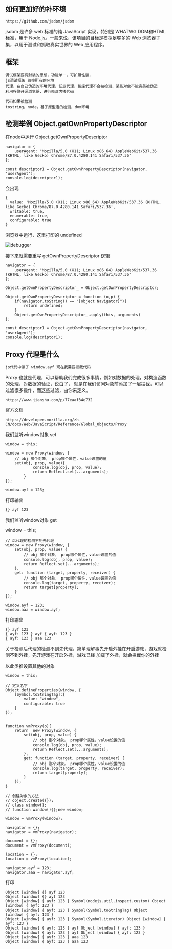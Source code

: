 ## 如何更加好的补环境

    https://github.com/jsdom/jsdom
    
jsdom 是许多 web 标准的纯 JavaScript 实现，特别是 WHATWG DOM和HTML标准，用于 Node.js。一般来说，该项目的目标是模拟足够多的 Web 浏览器子集，以用于测试和抓取真实世界的 Web 应用程序。


## 框架

    调试框架要有封装的思想，功能单一，可扩展性强，
    js调试框架 监控所有的环境
    代理，在自己伪造的环境代理，任意代理，包座代理不会被检测，某些对象不能完美被伪造
    利用谷歌开源浏览器，进行修改内核代码
    
    代码如果被检测
    tostring，node，基于原型连的检测，dom环境
    
## 检测举例 Object.getOwnPropertyDescriptor

在node中运行 Object.getOwnPropertyDescriptor

    navigator = {
        userAgent: "Mozilla/5.0 (X11; Linux x86_64) AppleWebKit/537.36 (KHTML, like Gecko) Chrome/87.0.4280.141 Safari/537.36"
    };
    
    const descriptor1 = Object.getOwnPropertyDescriptor(navigator, 'userAgent');
    console.log(descriptor1);

会出现

    {
      value: 'Mozilla/5.0 (X11; Linux x86_64) AppleWebKit/537.36 (KHTML, like Gecko) Chrome/87.0.4280.141 Safari/537.36',
      writable: true,
      enumerable: true,
      configurable: true
    }
    
浏览器中运行，这里打印的 undefined

![debugger](../../img/63.png)

接下来就需要重写 getOwnPropertyDescriptor 逻辑

    navigator = {
        userAgent: "Mozilla/5.0 (X11; Linux x86_64) AppleWebKit/537.36 (KHTML, like Gecko) Chrome/87.0.4280.141 Safari/537.36"
    };
    
    Object.getOwnPropertyDescriptor_ = Object.getOwnPropertyDescriptor;
    
    Object.getOwnPropertyDescriptor = function (o,p) {
        if(navigator.toString() == "[object Navigator]"){
            return undefined;
        }
        Object.getOwnPropertyDescriptor_.apply(this, arguments)
    };
    
    const descriptor1 = Object.getOwnPropertyDescriptor(navigator, 'userAgent');
    console.log(descriptor1);
    
## Proxy 代理是什么

    js代码中读了 window.ayf 现在我需要拦截代码
    
Proxy 也就是代理，可以帮助我们完成很多事情，例如对数据的处理，对构造函数的处理，对数据的验证，说白了，
就是在我们访问对象前添加了一层拦截，可以过滤很多操作，而这些过滤，由你来定义。

    https://www.jianshu.com/p/77eaaf34e732
    
官方文档

    https://developer.mozilla.org/zh-CN/docs/Web/JavaScript/Reference/Global_Objects/Proxy
    
我们监听window对象 set

    window = this;
    
    window = new Proxy(window, {
        // obj 那个对象， prop哪个属性，value设置的值
        set(obj, prop, value){
                console.log(obj, prop, value);
                return Reflect.set(...arguments);
            }
    });
    
    window.ayf = 123;

打印输出

    {} ayf 123
    
我们监听window对象 get

window = this;

    // 后代理的检测不到先代理
    window = new Proxy(window, {
        set(obj, prop, value) {
            // obj 那个对象， prop哪个属性，value设置的值
            console.log(obj, prop, value);
            return Reflect.set(...arguments);
        },
        get: function (target, property, receiver) {
            // obj 那个对象， prop哪个属性，value设置的值
            console.log(target, property, receiver);
            return target[property];
        }
    });
    
    window.ayf = 123;
    window.aaa = window.ayf;
    
打印输出

    {} ayf 123
    { ayf: 123 } ayf { ayf: 123 }
    { ayf: 123 } aaa 123
    
关于检测后代理的检测不到先代理，简单理解事先开启外挂在开启游戏，游戏就检测不到外挂，先开游戏在开启外挂，游戏已经
加载了外挂，就会拦截你的外挂

以此类推设置其他的对象

    window = this;
    
    // 定义名字
    Object.defineProperties(window, {
        [Symbol.toStringTag]:{
            value: "window",
            configurable: true
        }
    });
    
    
    function vmProxy(o){
        return  new Proxy(window, {
            set(obj, prop, value) {
                // obj 那个对象， prop哪个属性，value设置的值
                console.log(obj, prop, value);
                return Reflect.set(...arguments);
            },
            get: function (target, property, receiver) {
                // obj 那个对象， prop哪个属性，value设置的值
                console.log(target, property, receiver);
                return target[property];
            }
        });
    }
    
    // 创建对象的方法
    // object.create({});
    // class window{};
    // function window(){};new window;
    
    window = vmProxy(window);
    
    navigator = {};
    navigator = vmProxy(navigator);
    
    document = {};
    document = vmProxy(document);
    
    location = {};
    location = vmProxy(location);
    
    navigator.ayf = 123;
    navigator.aaa = navigator.ayf;

打印

    Object [window] {} ayf 123
    Object [window] {} ayf 123
    Object [window] { ayf: 123 } Symbol(nodejs.util.inspect.custom) Object [window] { ayf: 123 }
    Object [window] { ayf: 123 } Symbol(Symbol.toStringTag) Object [window] { ayf: 123 }
    Object [window] { ayf: 123 } Symbol(Symbol.iterator) Object [window] { ayf: 123 }
    Object [window] { ayf: 123 } ayf Object [window] { ayf: 123 }
    Object [window] { ayf: 123 } ayf Object [window] { ayf: 123 }
    Object [window] { ayf: 123 } aaa 123
    Object [window] { ayf: 123 } aaa 123

